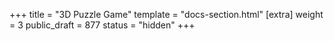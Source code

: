 +++
title = "3D Puzzle Game"
template = "docs-section.html"
[extra]
weight = 3
public_draft = 877
status = "hidden"
+++
